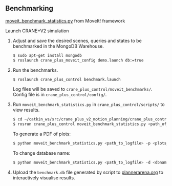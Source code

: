## Benchmarking

[moveit_benchmark_statistics.py](https://github.com/ros-planning/moveit/blob/melodic-devel/moveit_ros/benchmarks/scripts/moveit_benchmark_statistics.py) from MoveIt! framework

Launch CRANE+V2 simulation

1. Adjust and save the desired scenes, queries and states to be benchmarked in the MongoDB Warehouse.

   ```bash 
   $ sudo apt-get install mongodb
   $ roslaunch crane_plus_moveit_config demo.launch db:=true
   ```

2. Run the benchmarks. 

   ```bash
   $ roslaunch crane_plus_control benchmark.launch 
   ```

   Log files will be saved to `crane_plus_control/moveit_benchmarks/`. Config file is in `crane_plus_control/config/`.

3. Run `moveit_benchmark_statistics.py` in `crane_plus_control/scripts/` to view results.

   ```bash
   $ cd ~/catkin_ws/src/crane_plus_v2_motion_planning/crane_plus_control/scripts/
   $ rosrun crane_plus_control moveit_benchmark_statistics.py <path_of_logfile>
   ```

   To generate a PDF of plots:

   ```bash
   $ python moveit_benchmark_statistics.py <path_to_logfile> -p <plots_filename>
   ```

   To change database name:

   ```bash
   $ python moveit_benchmark_statistics.py <path_to_logfile> -d <dbname>
   ```

4. Upload the `benchmark.db` file generated by script to [plannerarena.org](http://plannerarena.org/) to interactively visualise results.




